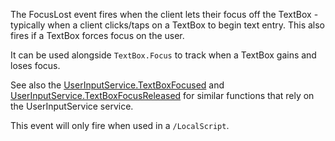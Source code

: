 The FocusLost event fires when the client lets their focus off the TextBox - typically when a client clicks/taps on a TextBox to begin text entry. This also fires if a TextBox forces focus on the user.

It can be used alongside `TextBox.Focus` to track when a TextBox gains and loses focus.

See also the [UserInputService.TextBoxFocused](https://developer.roblox.com/en-us/api-reference/event/UserInputService/TextBoxFocused) and [UserInputService.TextBoxFocusReleased](https://developer.roblox.com/en-us/api-reference/event/UserInputService/TextBoxFocusReleased) for similar functions that rely on the UserInputService service.

This event will only fire when used in a `/LocalScript`.